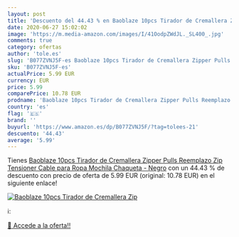 ```yaml
---
layout: post
title: 'Descuento del 44.43 % en Baoblaze 10pcs Tirador de Cremallera Zip'
date: 2020-06-27 15:02:02
image: 'https://m.media-amazon.com/images/I/41OodpZWdJL._SL400_.jpg'
comments: true
category: ofertas
author: 'tole.es'
slug: 'B077ZVNJ5F-es Baoblaze 10pcs Tirador de Cremallera Zipper Pulls...'
sku: 'B077ZVNJ5F-es'
actualPrice: 5.99 EUR
currency: EUR
price: 5.99
comparePrice: 10.78 EUR
prodname: 'Baoblaze 10pcs Tirador de Cremallera Zipper Pulls Reemplazo Zip Tensioner Cable para Ropa Mochila Chaqueta - Negro'
country: 'es'
flag: '🇪🇸'
brand: ''
buyurl: 'https://www.amazon.es/dp/B077ZVNJ5F/?tag=tolees-21'
descuento: '44.43'
average: '5.99'
---
```


Tienes [Baoblaze 10pcs Tirador de Cremallera Zipper Pulls Reemplazo Zip Tensioner Cable para Ropa Mochila Chaqueta - Negro](https://www.amazon.es/dp/B077ZVNJ5F/?tag=tolees-21) con un 44.43 % de descuento con precio de oferta de 5.99 EUR (original: 10.78 EUR) en el siguiente enlace!

[![Baoblaze 10pcs Tirador de Cremallera Zip](https://m.media-amazon.com/images/I/41OodpZWdJL._SL400_.jpg)](https://www.amazon.es/dp/B077ZVNJ5F/?tag=tolees-21)

ℹ️:


[🛒 Accede a la oferta!!](https://www.amazon.es/dp/B077ZVNJ5F/?tag=tolees-21)
